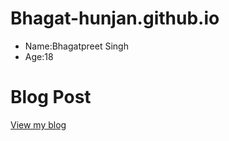 # Bhagat-hunjan.github.io
- Name:Bhagatpreet Singh
- Age:18

# Blog Post
[View my blog](my_experience/readme.md)

